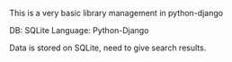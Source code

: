 This is a very basic library management in python-django

DB: SQLite
Language: Python-Django

Data is stored on SQLite, need to give search results.